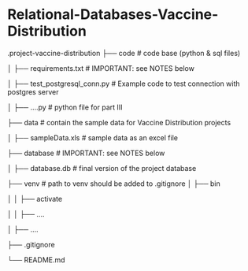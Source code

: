 # Relational-Databases-Vaccine-Distribution
.project-vaccine-distribution
├── code                              # code base (python & sql files)

│   ├── requirements.txt              # IMPORTANT: see NOTES below

│   ├── test_postgresql_conn.py       # Example code to test connection with postgres server

│   ├── ....py                        # python file for part III

├── data                              # contain the sample data for Vaccine Distribution projects

│   ├── sampleData.xls                # sample data as an excel file

├── database                          # IMPORTANT: see NOTES below

│   ├── database.db                   # final version of the project database

├── venv                              # path to venv should be added to .gitignore
│   ├── bin

│   │   ├── activate

│   │   ├── ....

│   ├── ....

├── .gitignore

└── README.md
